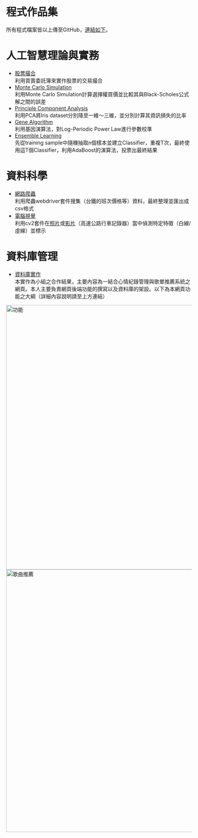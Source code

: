 # 程式作品集
所有程式檔案皆以上傳至GitHub，[連結如下](https://github.com/HanWorld0513/MyProjectsRepo.git)。
# 人工智慧理論與實務 #
* [股票撮合](股票撮合.py)
	<br> 利用買賣委託簿來實作股票的交易撮合
* [Monte Carlo Simulation](MonteCarlo.py)
	<br> 利用Monte Carlo Simulation計算選擇權買價並比較其與Black-Scholes公式解之間的誤差
* [Principle Component Analysis](PCA.py)
	<br> 利用PCA將Iris dataset分別降至一維～三維，並分別計算其資訊損失的比率
* [Gene Algorithm](GeneAlgo.py)
	<br> 利用基因演算法，對Log-Periodic Power Law進行參數校準
* [Ensemble Learning](EL_AdaBoost.py)
	<br> 先從training sample中隨機抽取n個樣本並建立Classifier，重複T次，最終使用這T個Classifier，利用AdaBoost的演算法，投票出最終結果

# 資料科學 #
* [網路爬蟲](webdriver.py)
	<br> 利用爬蟲webdriver套件搜集（台鐵的班次價格等）資料，最終整理並匯出成csv格式
* [電腦視覺](ComputerVision.ipynb)
	<br> 利用cv2套件在[照片](road.jpg)或[影片](road.mp4)（高速公路行車記錄器）當中偵測特定特徵（白線/虛線）並標示

# 資料庫管理 #
* [資料庫實作](資料庫實作.pdf)
<br> 本實作為小組之合作結果，主要內容為一結合心情紀錄管理與歌單推薦系統之網頁。本人主要負責網頁後端功能的撰寫以及資料庫的架設。以下為本網頁功能之大綱（詳細內容說明請至上方連結）

<img width="716" alt="功能" src="https://user-images.githubusercontent.com/119310335/204280659-46a3f62d-6a9c-4d0d-b528-832b005266cb.png">

<img width="711" alt="歌曲推薦" src="https://user-images.githubusercontent.com/119310335/204280740-00d3abe9-d301-4b07-a39a-7dc92b73805c.png">


